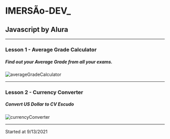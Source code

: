# IMERSÃo-DEV_
## Javascript by Alura
---
### Lesson 1 - Average Grade Calculator
##### Find out your Average Grade from all your exams.
![averageGradeCalculator]( https://raw.githubusercontent.com/B1NT0N/IMERSAO-DEV_/master/Readme%20Assets/averageGradeCalculator.png "Lesson 1 - Average Grade Calculator")

---

### Lesson 2 - Currency Converter
##### Convert US Dollar to CV Escudo
![currencyConverter]( https://raw.githubusercontent.com/B1NT0N/IMERSAO-DEV_/master/Readme%20Assets/currencyConverter.png "Lesson 1 - Average Grade Calculator")

---

Started at 9/13/2021
